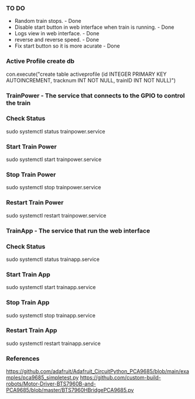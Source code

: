 ### TO DO ###
- Random train stops. - Done
- Disable start button in web interface when train is running. - Done
- Logs view in web interface. - Done
- reverse and reverse speed. - Done
- Fix start button so it is more acurate - Done


### Active Profile create db ###
con.execute("create table activeprofile (id INTEGER PRIMARY KEY AUTOINCREMENT, tracknum INT NOT NULL, trainID INT NOT NULL)")

### TrainPower - The service that connects to the GPIO to control the train ###
### Check Status ###
sudo systemctl status trainpower.service
### Start Train Power ###
sudo systemctl start trainpower.service
### Stop Train Power ###
sudo systemctl stop trainpower.service
### Restart Train Power ###
sudo systemctl restart trainpower.service

### TrainApp - The service that run the web interface ###
### Check Status ###
sudo systemctl status trainapp.service
### Start Train App ###
sudo systemctl start trainapp.service
### Stop Train App ###
sudo systemctl stop trainapp.service
### Restart Train App ###
sudo systemctl restart trainapp.service

### References ###

https://github.com/adafruit/Adafruit_CircuitPython_PCA9685/blob/main/examples/pca9685_simpletest.py
https://github.com/custom-build-robots/Motor-Driver-BTS7960B-and-PCA9685/blob/master/BTS7960HBridgePCA9685.py
